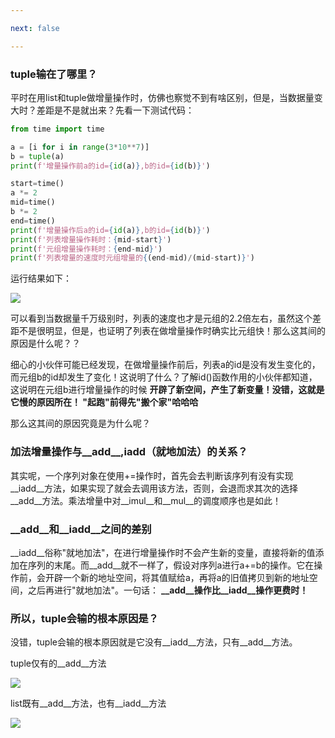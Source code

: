 ```yaml
---

next: false

---
```




<BlogInfo id="772" title="《流畅的python》学习笔记之为什么高手在做增量操作时，不选择tuple，而选择list？" author="白日梦想猿" pv=0 read_times=0 pre_cost_time="66" category="《流畅的python》" tag_list="['基础', '              笔记', '              巩固']" create_time="2022.02.14 14:31:09.939869" update_time="2022.07.11 10:43:04" />

### tuple输在了哪里？

平时在用list和tuple做增量操作时，仿佛也察觉不到有啥区别，但是，当数据量变大时？差距是不是就出来？先看一下测试代码：


```python
from time import time

a = [i for i in range(3*10**7)]
b = tuple(a)
print(f'增量操作前a的id={id(a)},b的id={id(b)}')

start=time()
a *= 2
mid=time()
b *= 2
end=time()
print(f'增量操作后a的id={id(a)},b的id={id(b)}')
print(f'列表增量操作耗时：{mid-start}')
print(f'元组增量操作耗时：{end-mid}')
print(f'列表增量的速度时元组增量的{(end-mid)/(mid-start)}')
```

运行结果如下：

![](http://www.lll.plus/media/image/2022/02/14/image-20220214143043-1.png)

可以看到当数据量千万级别时，列表的速度也才是元组的2.2倍左右，虽然这个差距不是很明显，但是，也证明了列表在做增量操作时确实比元组快！那么这其间的原因是什么呢？？

细心的小伙伴可能已经发现，在做增量操作前后，列表a的id是没有发生变化的，而元组b的id却发生了变化！这说明了什么？了解id()函数作用的小伙伴都知道，这说明在元组b进行增量操作的时候
**开辟了新空间，产生了新变量！没错，这就是它慢的原因所在！ "起跑"前得先"搬个家"哈哈哈**


那么这其间的原因究竟是为什么呢？

### **加法增量操作与__add__,__iadd__（就地加法）的关系？**

其实呢，一个序列对象在使用+=操作时，首先会去判断该序列有没有实现__iadd__方法，如果实现了就会去调用该方法，否则，会退而求其次的选择__add__方法。乘法增量中对__imul__和__mul__的调度顺序也是如此！

### **__add__和__iadd__之间的差别**

__iadd__俗称"就地加法"，在进行增量操作时不会产生新的变量，直接将新的值添加在序列的末尾。而__add__就不一样了，假设对序列a进行a+=b的操作。它在操作前，会开辟一个新的地址空间，将其值赋给a，再将a的旧值拷贝到新的地址空间，之后再进行"就地加法"。一句话：
**__add__操作比__iadd__操作更费时！**



### **所以，tuple会输的根本原因是？**

没错，tuple会输的根本原因就是它没有__iadd__方法，只有__add__方法。

tuple仅有的__add__方法

![](https://img-blog.csdnimg.cn/fdfb79ba12dc4f14b80374e51d302b57.png?x-oss-process=image/watermark,type_d3F5LXplbmhlaQ,shadow_50,text_Q1NETiBAbGl0dGxl5LquXw==,size_20,color_FFFFFF,t_70,g_se,x_16)

 list既有__add__方法，也有__iadd__方法

![](https://img-blog.csdnimg.cn/6dde0ded78b44d44bfbd0fb7262f80c1.png?x-oss-process=image/watermark,type_d3F5LXplbmhlaQ,shadow_50,text_Q1NETiBAbGl0dGxl5LquXw==,size_20,color_FFFFFF,t_70,g_se,x_16)



































<ActionBox />
